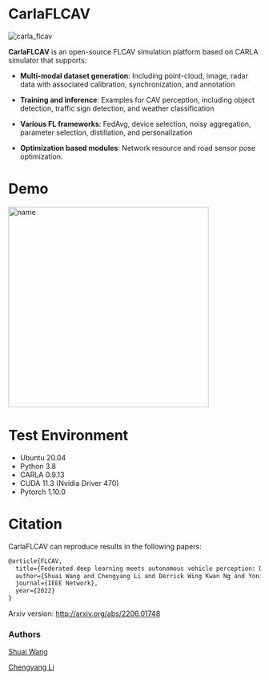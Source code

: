 # CarlaFLCAV

![carla_flcav](https://user-images.githubusercontent.com/15060244/171803004-f2f699d5-1a18-48b5-ac12-672a045ba837.png)


**CarlaFLCAV** is an open-source FLCAV simulation platform based on CARLA simulator that supports: 

* **Multi-modal dataset generation**: Including point-cloud, image, radar data with associated calibration, synchronization, and annotation

* **Training and inference**: Examples for CAV perception, including object detection, traffic sign detection, and weather classification

* **Various FL frameworks**: FedAvg, device selection, noisy aggregation, parameter selection, distillation, and personalization

* **Optimization based modules**: Network resource and road sensor pose optimization.

# Demo

<img src="./gifs/second.gif" width = "400" alt="name" align=center />

# Test Environment

- Ubuntu 20.04
- Python 3.8
- CARLA 0.9.13
- CUDA 11.3 (Nvidia Driver 470)
- Pytorch 1.10.0

# Citation

CarlaFLCAV can reproduce results in the following papers:

```tex
@article{FLCAV,
  title={Federated deep learning meets autonomous vehicle perception: Design and verification},
  author={Shuai Wang and Chengyang Li and Derrick Wing Kwan Ng and Yonina C. Eldar and H. Vincent Poor and Qi Hao and Chengzhong Xu},
  journal={IEEE Network},
  year={2022}
}
```

Arxiv version: http://arxiv.org/abs/2206.01748


### Authors

[Shuai Wang](https://github.com/bearswang)

[Chengyang Li](https://github.com/KevinLADLee)


